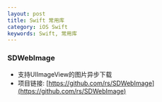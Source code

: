 ```yaml
---
layout: post
title: Swift 常用库
category: iOS Swift
keywords: Swift, 常用库
---
```


### SDWebImage
- 支持UIImageView的图片异步下载
- 项目链接: [https://github.com/rs/SDWebImage](https://github.com/rs/SDWebImage)


